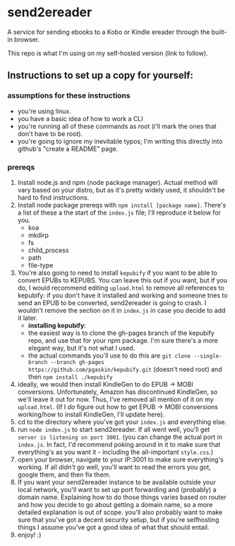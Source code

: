 # send2ereader
A service for sending ebooks to a Kobo or Kindle ereader through the built-in browser.

This repo is what I'm using on my self-hosted version (link to follow).

## Instructions to set up a copy for yourself:
### assumptions for these instructions
  - you're using linux.
  - you have a basic idea of how to work a CLI
  - you're running all of these commands as root (i'll mark the ones that don't have to be root).
  - you're going to ignore my inevitable typos; I'm writing this directly into github's "create a README" page.

### prereqs
1. Install node.js and npm (node package manager). Actual method will vary based on your distro, but as it's pretty widely used, it shouldn't be hard to find instructions.
2.  Install node package prereqs with `npm install [package name]`. There's a list of these a the start of the `index.js` file; I'll reproduce it below for you. 
    - koa
    - mkdirp
    - fs
    - child_process
    - path
    - file-type
3. You're also going to need to install `kepubify` if you want to be able to convert EPUBs to KEPUBS. You can leave this out if you want, but if you do, I would recommend editing `upload.html` to remove all references to kepubify: if you don't have it installed and working and someone tries to send an EPUB to be converted, send2ereader is going to crash. I wouldn't remove the section on it in `index.js` in case you decide to add it later.
      - **installing kepubify**:
     - the easiest way is to clone the gh-pages branch of the kepubify repo, and use that for your npm package. I'm sure there's a more elegant way, but it's not what I used.
      - the actual commands you'll use to do this are `git clone --single-branch --branch gh-pages https://github.com/pgaskin/kepubify.git` (doesn't need root) and then `npm install ./kepubify`
4. ideally, we would then install KindleGen to do EPUB -> MOBI conversions. Unfortunately, Amazon has discontinued KindleGen, so we'll leave it out for now. Thus, I've removed all mention of it on my `upload.html`. (If I *do* figure out how to get EPUB -> MOBI conversions working/how to install KindleGen, I'll update here).
5. cd to the directory where you've got your `index.js` and everything else.
6. run `node index.js` to start send2ereader. If all went well, you'll get `server is listening on port 3001`. (you can change the actual port in `index.js`. In fact, I'd recommend poking around in it to make sure that everything's as you want it - including the all-important `style.css`.)
7. open your browser, navigate to your IP:3001 to make sure everything's working. If all *didn't* go well, you'll want to read the errors you got, google them, and then fix them.
9. If you want your send2ereader instance to be available outside your local network, you'll want to set up port forwarding and (probably) a domain name. Explaining how to do those things varies based on router and how you decide to go about getting a domain name, so a more detailed explanation is out of scope. you'll also probably want to make sure that you've got a decent security setup, but if you're selfhosting things I assume you've got a good idea of what that should entail.
10. enjoy! :)
